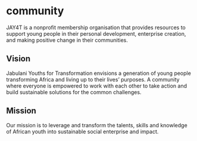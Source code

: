 # community
JAY4T is a nonprofit membership organisation that provides resources to support young people in their personal development, enterprise creation, and making positive change in their communities. 

## Vision 
Jabulani Youths for Transformation envisions a generation of young people transforming Africa and living up to their lives’ purposes.
A community where everyone is empowered to work with each other to take action and build sustainable solutions for the common challenges.

## Mission 
Our mission is to leverage and transform the talents, skills and knowledge of African youth into sustainable social enterprise and impact. 
